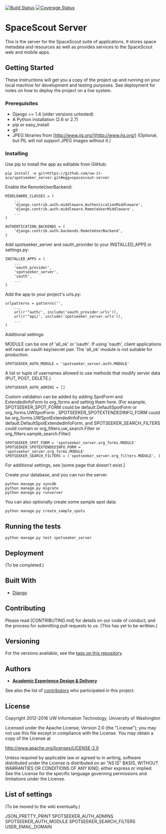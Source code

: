 [![Build Status](https://travis-ci.org/uw-it-aca/spotseeker_server.svg?branch=develop)](https://travis-ci.org/uw-it-aca/spotseeker_server)  [![Coverage Status](https://coveralls.io/repos/uw-it-aca/spotseeker_server/badge.svg?branch=master&service=github)](https://coveralls.io/github/uw-it-aca/spotseeker_server?branch=master)

# SpaceScout Server

This is the server for the SpaceScout suite of applications. It stores space metadata and resources as well as provides services to the SpaceScout web and mobile apps.

## Getting Started

These instructions will get you a copy of the project up and running on your local machine for development and testing purposes. See deployment for notes on how to deploy the project on a live system.

### Prerequisites

* Django == 1.4 (older versions untested)
* A Python installation (2.6 or 2.7)
* pip or easy_install
* git
* JPEG libraries from [http://www.ijg.org/](http://www.ijg.org/) (Optional, but PIL will not support JPEG images without it.)


### Installing

Use pip to install the app as editable from GitHub:

```
pip install -e git+https://github.com/uw-it-aca/spotseeker_server.git#egg=spacescout-server
```

Enable the RemoteUserBackend:

```
MIDDLEWARE_CLASSES = (
    ...
    'django.contrib.auth.middleware.AuthenticationMiddleware',
    'django.contrib.auth.middleware.RemoteUserMiddleware',
    ...
)

AUTHENTICATION_BACKENDS = (
    'django.contrib.auth.backends.RemoteUserBackend',
)
```

Add spotseeker_server and oauth_provider to your INSTALLED_APPS in settings.py:

```
INSTALLED_APPS = (
    ...
    'oauth_provider',
    'spotseeker_server',
    'south',
    ...
)
```

Add the app to your project's urls.py:

```
urlpatterns = patterns('',
    ...
    url(r'^auth/', include('oauth_provider.urls')),
    url(r'^api/', include('spotseeker_server.urls')),
    ...
)
```

Additional settings:

MODULE can be one of 'all_ok' or 'oauth'. If using 'oauth', client applications will need an oauth key/secret pair. The 'all_ok' module is not suitable for production.

```
SPOTSEEKER_AUTH_MODULE = 'spotseeker_server.auth.MODULE'
```

A list or tuple of usernames allowed to use methods that modify server data (PUT, POST, DELETE.)

```
SPOTSEEKER_AUTH_ADMINS = []
```

Custom validation can be added by adding SpotForm and ExtendedInfoForm to org_forms and setting them here. (For example, SPOTSEEKER_SPOT_FORM could be default.DefaultSpotForm or org_forms.UWSpotForm , SPOTSEEKER_SPOTEXTENDEDINFO_FORM could be org_forms.UWSpotExtendedInfoForm or default.DefaultSpotExtendedInfoForm, and SPOTSEEKER_SEARCH_FILTERS could contain or  org_filters.uw_search.Filter or org_filters.sample_search.Filter)

```
SPOTSEEKER_SPOT_FORM = 'spotseeker_server.org_forms.MODULE'
SPOTSEEKER_SPOTEXTENDEDINFO_FORM = 'spotseeker_server.org_forms.MODULE'
SPOTSEEKER_SEARCH_FILTERS = ('spotseeker_server.org_filters.MODULE', )
```

For additional settings, see [some page that doesn't exist.]

Create your database, and you can run the server.

```
python manage.py syncdb
python manage.py migrate
python manage.py runserver
```

You can also optionally create some sample spot data:

```
python manage.py create_sample_spots
```

## Running the tests

```
python manage.py test spotseeker_server
```

## Deployment

(To be completed.)

## Built With

* [Django](http://djangoproject.com/)

## Contributing

Please read [CONTRIBUTING.md] for details on our code of conduct, and the process for submitting pull requests to us. (This has yet to be writtien.)

## Versioning

For the versions available, see the [tags on this repository](https://github.com/uw-it-aca/spotseeker_server/tags).

## Authors

* [**Academic Experience Design & Delivery**](https://github.com/uw-it-aca)

See also the list of [contributors](https://github.com/uw-it-aca/spotseeker_server/contributors) who participated in this project.

## License

Copyright 2012-2016 UW Information Technology, University of Washington

Licensed under the Apache License, Version 2.0 (the "License");
you may not use this file except in compliance with the License.
You may obtain a copy of the License at

http://www.apache.org/licenses/LICENSE-2.0

Unless required by applicable law or agreed to in writing, software
distributed under the License is distributed on an "AS IS" BASIS,
WITHOUT WARRANTIES OR CONDITIONS OF ANY KIND, either express or implied.
See the License for the specific language governing permissions and
limitations under the License.

## List of settings

(To be moved to the wiki eventually.)

JSON_PRETTY_PRINT
SPOTSEEKER_AUTH_ADMINS
SPOTSEEKER_AUTH_MODULE
SPOTSEEKER_SEARCH_FILTERS
USER_EMAIL_DOMAIN
